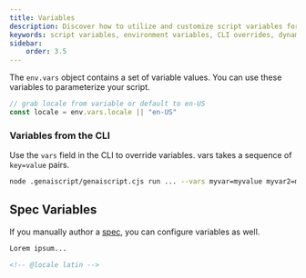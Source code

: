 ```yaml
---
title: Variables
description: Discover how to utilize and customize script variables for dynamic scripting capabilities with env.vars.
keywords: script variables, environment variables, CLI overrides, dynamic scripting, configuration
sidebar:
    order: 3.5
---
```


The `env.vars` object contains a set of variable values. You can use these variables to parameterize your script.

```javascript
// grab locale from variable or default to en-US
const locale = env.vars.locale || "en-US"
```

### Variables from the CLI

Use the `vars` field in the CLI to override variables. vars takes a sequence of `key=value` pairs.

```sh
node .genaiscript/genaiscript.cjs run ... --vars myvar=myvalue myvar2=myvalue2 ...
```

## Spec Variables

If you manually author a [spec](/genaiscript/reference/scripts/specs/), you can configure variables as well.

```markdown
Lorem ipsum...

<!-- @locale latin -->
```
